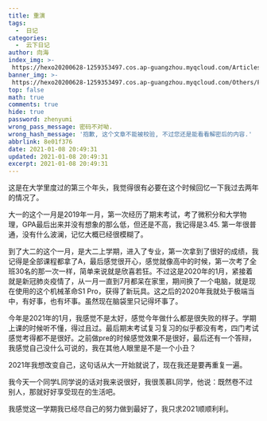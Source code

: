 ```yaml
---
title: 重演
tags:
  -  日记
categories:
  -  云下日记
author: 向海
index_img: >-
 https://hexo20200628-1259353497.cos.ap-guangzhou.myqcloud.com/Articles/Diary/Diary.png
banner_img: >-
 https://hexo20200628-1259353497.cos.ap-guangzhou.myqcloud.com/Others/Fluid/post/post2.jpg
top: false
math: true
comments: true
hide: true
password: zhenyumi
wrong_pass_message: 密码不对呦.
wrong_hash_message: '抱歉, 这个文章不能被校验, 不过您还是能看看解密后的内容.'
abbrlink: 8e01f376
date: 2021-01-08 20:49:31
updated: 2021-01-08 20:49:31
excerpt: 2021-01-08 20:49:31
---
```


这是在大学里度过的第三个年头，我觉得很有必要在这个时候回忆一下我过去两年的情况了。

大一的这个一月是2019年一月，第一次经历了期末考试，考了微积分和大学物理，GPA最后出来并没有想象的那么低，但还是不高，我记得是3.45. 第一年很普通，没有什么波澜，记忆大概已经很模糊了。

到了大二的这个一月，是大二上学期，进入了专业，第一次拿到了很好的成绩，我记得是全部课程都拿了A，最后感觉很开心，感觉就像高中的时候，第一次考了全班30名的那一次一样，简单来说就是欣喜若狂。不过这是2020年的1月，紧接着就是新冠肺炎疫情了，从一月一直到7月都呆在家里，期间换了一个电脑，就是现在使用的这个机械革命S1 Pro，获得了新玩具。这之后的2020年我就处于极端当中，有好事，也有坏事。虽然现在脑袋里只记得坏事了。

今年是2021年的1月，我感觉不是太好，感觉今年做什么都是很失败的样子。学期上课的时候听不懂，得过且过。最后期末考试复习复习的似乎都没有考，四门考试感觉考得都不是很好。之前做pre的时候感觉效果不是很好，最后还有一个答辩，我感觉自己没什么可说的，我在其他人眼里是不是一个小丑？

2021年我想改变自己，这句话从大一开始就说了，现在我还是要再重复一遍。

我今天一个同学L同学说的话对我来说很好，我很羡慕L同学，他说：既然卷不过别人，那就好好享受现在的生活吧。

我感觉这一学期我已经尽自己的努力做到最好了，我只求2021顺顺利利。